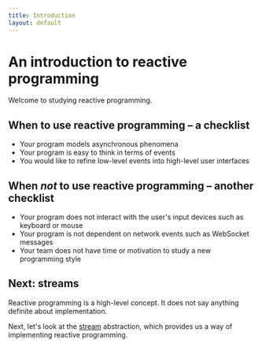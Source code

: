 ```yaml
---
title: Introduction
layout: default
---
```

# An introduction to reactive programming

Welcome to studying reactive programming.

## When to use reactive programming – a checklist

* Your program models asynchronous phenomena
* Your program is easy to think in terms of events
* You would like to refine low-level events into high-level user interfaces

## When *not* to use reactive programming – another checklist

* Your program does not interact with the user's input devices such as keyboard
  or mouse
* Your program is not dependent on network events such as WebSocket messages
* Your team does not have time or motivation to study a new programming style

## Next: streams

Reactive programming is a high-level concept. It does not say anything definite
about implementation.

Next, let's look at the [stream](streams.html) abstraction, which provides us a way of
implementing reactive programming.
